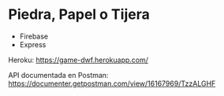 # Piedra, Papel o Tijera

- Firebase
- Express

Heroku: https://game-dwf.herokuapp.com/

API documentada en Postman: https://documenter.getpostman.com/view/16167969/TzzALGHF
